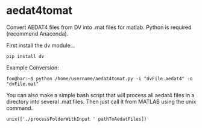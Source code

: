 # aedat4tomat
Convert AEDAT4 files from DV into .mat files for matlab. Python is required (recommend Anaconda).

First install the dv module...
```
pip install dv
```

Example Conversion:
```console
foo@bar:~$ python /home/username/aedat4tomat.py -i "dvFile.aedat4" -o "dvFile.mat"
```

You can also make a simple bash script that will process all aedat4 files in a directory into several .mat files. Then just call it from MATLAB using the unix command.

```
unix(['./processFolderWithInput ' pathToAedatFiles])
```
